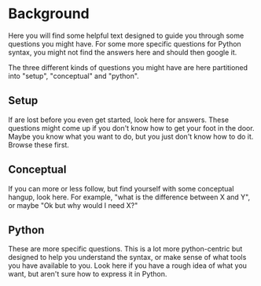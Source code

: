 # Background
Here you will find some helpful text designed to guide you through some questions you might have. For some more specific questions for Python syntax, you might not find the answers here and should then google it.

The three different kinds of questions you might have are here partitioned into "setup", "conceptual" and "python".

## Setup
If are lost before you even get started, look here for answers. These questions might come up if you don't know how to get your foot in the door. Maybe you know what you want to do, but you just don't know how to do it. Browse these first.

## Conceptual
If you can more or less follow, but find yourself with some conceptual hangup, look here. For example, "what is the difference between X and Y", or maybe "Ok but why would I need X?"


## Python
These are more specific questions. This is a lot more python-centric but designed to help you understand the syntax, or make sense of what tools you have available to you. Look here if you have a rough idea of what you want, but aren't sure how to express it in Python.
